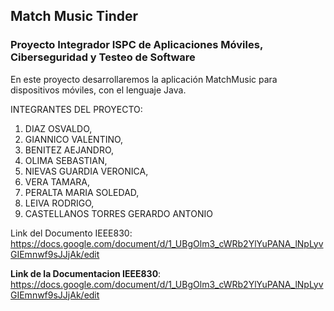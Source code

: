 ## Match Music Tinder

### Proyecto Integrador ISPC de Aplicaciones Móviles, Ciberseguridad y Testeo de Software

En este proyecto desarrollaremos la aplicación MatchMusic para dispositivos móviles, con el lenguaje Java.

INTEGRANTES DEL PROYECTO:

1) DIAZ OSVALDO,
2) GIANNICO VALENTINO,
3) BENITEZ AEJANDRO,
4) OLIMA SEBASTIAN,
5) NIEVAS GUARDIA VERONICA,
6) VERA TAMARA,
7) PERALTA MARIA SOLEDAD,
8) LEIVA RODRIGO,
9) CASTELLANOS TORRES GERARDO ANTONIO

Link del Documento IEEE830: https://docs.google.com/document/d/1_UBgOlm3_cWRb2YlYuPANA_lNpLyvGIEmnwf9sJJjAk/edit

**Link de la Documentacion IEEE830**: https://docs.google.com/document/d/1_UBgOlm3_cWRb2YlYuPANA_lNpLyvGIEmnwf9sJJjAk/edit